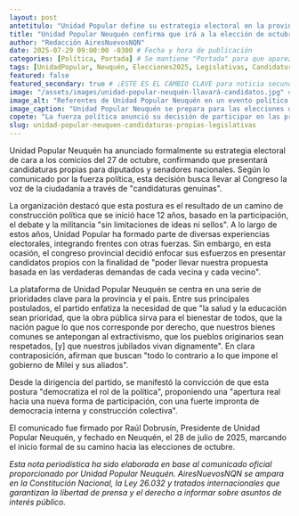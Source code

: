 ```yaml
---
layout: post
antetitulo: "Unidad Popular define su estrategia electoral en la provincia."
title: "Unidad Popular Neuquén confirma que irá a la elección de octubre con candidatos genuinos para diputados y senadores nacionales."
author: "Redacción AiresNuevosNQN"
date: 2025-07-29 09:00:00 -0300 # Fecha y hora de publicación
categories: [Política, Portada] # Se mantiene "Portada" para que aparezca en la portada
tags: [UnidadPopular, Neuquén, Elecciones2025, Legislativas, Candidaturas, Salud, Educación, DesarrolloLocal, Milei, RaúlDobrusín]
featured: false
featured_secondary: true # ¡ESTE ES EL CAMBIO CLAVE para noticia secundaria de portada!
image: "/assets/images/unidad-popular-neuquén-llavará-candidatos.jpg" # RUTA DE LA IMAGEN (SUGERENCIA: 400px x 300px - proporción 4:3 para portada secundaria) [cite: 2025-06-07]
image_alt: "Referentes de Unidad Popular Neuquén en un evento político."
image_caption: "Unidad Popular Neuquén se prepara para las elecciones de octubre con candidaturas propias."
copete: "La fuerza política anunció su decisión de participar en las próximas elecciones del 27 de octubre con candidatos genuinos, buscando llevar al Congreso una propuesta que priorice la salud, la educación y el desarrollo local, en contraposición a las políticas del gobierno nacional."
slug: unidad-popular-neuquen-candidaturas-propias-legislativas
---
```


Unidad Popular Neuquén ha anunciado formalmente su estrategia electoral de cara a los comicios del 27 de octubre, confirmando que presentará candidaturas propias para diputados y senadores nacionales. Según lo comunicado por la fuerza política, esta decisión busca llevar al Congreso la voz de la ciudadanía a través de "candidaturas genuinas".

La organización destacó que esta postura es el resultado de un camino de construcción política que se inició hace 12 años, basado en la participación, el debate y la militancia "sin limitaciones de ideas ni sellos". A lo largo de estos años, Unidad Popular ha formado parte de diversas experiencias electorales, integrando frentes con otras fuerzas. Sin embargo, en esta ocasión, el congreso provincial decidió enfocar sus esfuerzos en presentar candidatos propios con la finalidad de "poder llevar nuestra propuesta basada en las verdaderas demandas de cada vecina y cada vecino".

La plataforma de Unidad Popular Neuquén se centra en una serie de prioridades clave para la provincia y el país. Entre sus principales postulados, el partido enfatiza la necesidad de que "la salud y la educación sean prioridad, que la obra pública sirva para el bienestar de todos, que la nación pague lo que nos corresponde por derecho, que nuestros bienes comunes se antepongan al extractivismo, que los pueblos originarios sean respetados, [y] que nuestros jubilados vivan dignamente". En clara contraposición, afirman que buscan "todo lo contrario a lo que impone el gobierno de Milei y sus aliados".

Desde la dirigencia del partido, se manifestó la convicción de que esta postura "democratiza el rol de la política", proponiendo una "apertura real hacia una nueva forma de participación, con una fuerte impronta de democracia interna y construcción colectiva".

El comunicado fue firmado por Raúl Dobrusín, Presidente de Unidad Popular Neuquén, y fechado en Neuquén, el 28 de julio de 2025, marcando el inicio formal de su camino hacia las elecciones de octubre.

*Esta nota periodística ha sido elaborada en base al comunicado oficial proporcionado por Unidad Popular Neuquén. AiresNuevosNQN se ampara en la Constitución Nacional, la Ley 26.032 y tratados internacionales que garantizan la libertad de prensa y el derecho a informar sobre asuntos de interés público.*